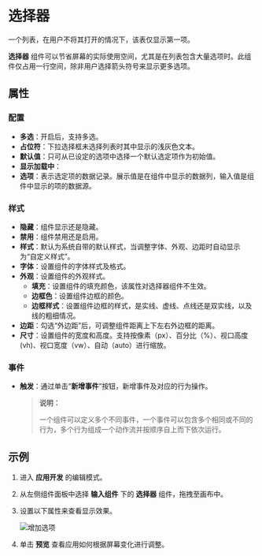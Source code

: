 # 选择器

一个列表，在用户不将其打开的情况下，该表仅显示第一项。

**选择器** 组件可以节省屏幕的实际使用空间，尤其是在列表包含大量选项时。此组件仅占用一行空间，除非用户选择箭头符号来显示更多选项。

## 属性

### 配置

- **多选**：开启后，支持多选。
- **占位符**：下拉选择框未选择列表时其中显示的浅灰色文本。
- **默认值**：只可从已设定的选项中选择一个默认选定项作为初始值。
- **显示加载中**：
- **选项**：表示选定项的数据记录。展示值是在组件中显示的数据列，输入值是组件中显示的项的数据源。

### 样式

- **隐藏**：组件显示还是隐藏。
- **禁用**：组件禁用还是启用。
- **样式**：默认为系统自带的默认样式，当调整字体、外观、边距时自动显示为“自定义样式”。
- **字体**：设置组件的字体样式及格式。
- **外观**：设置组件的外观样式。
  - **填充**：设置组件的填充颜色，该属性对选择器组件不生效。
  - **边框色**：设置组件边框的颜色。
  - **边框样式**：设置组件边框的样式，是实线、虚线、点线还是双实线，以及线的粗细情况。
- **边距**：勾选“外边距”后，可调整组件距离上下左右外边框的距离。
- **尺寸**：设置组件的宽度和高度。支持按像素（px）、百分比（%）、视口高度(vh)、视口宽度（vw）、自动（auto）进行缩放。

### 事件

- **触发**：通过单击“**新增事件**”按钮，新增事件及对应的行为操作。

  > **说明：**
  >
  > 一个组件可以定义多个不同事件，一个事件可以包含多个相同或不同的行为，多个行为组成一个动作流并按顺序自上而下依次运行。

## 示例

1. 进入 **应用开发** 的编辑模式。
2. 从左侧组件面板中选择 **输入组件** 下的 **选择器** 组件，拖拽至画布中。
3. 设置以下属性来查看显示效果。

    ![增加选项](https://docimages.blob.core.chinacloudapi.cn/images/Kris/Apps/addselectoritem20210127.png)

4. 单击 **预览** 查看应用如何根据屏幕变化进行调整。
